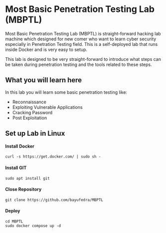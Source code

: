 # Most Basic Penetration Testing Lab (MBPTL)
Most Basic Penetration Testing Lab (MBPTL) is straight-forward hacking lab machine which designed for new comer who want to learn cyber security especially in Penetration Testing field. This is a self-deployed lab that runs inside Docker and is very easy to setup.

This lab is designed to be very straight-forward to introduce what steps can be taken during penetration testing and the tools related to these steps.

## What you will learn here
In this lab you will learn some basic penetration testing like:
- Reconnaissance
- Exploiting Vulnerable Applications
- Cracking Password
- Post Exploitation

## Set up Lab in Linux
#### Install Docker
```
curl -s https://get.docker.com/ | sudo sh -
```

#### Install GIT
```
sudo apt install git
```

#### Close Repository
```
git clone https://github.com/bayufedra/MBPTL
```

#### Deploy
```
cd MBPTL
sudo docker compose up -d
```
